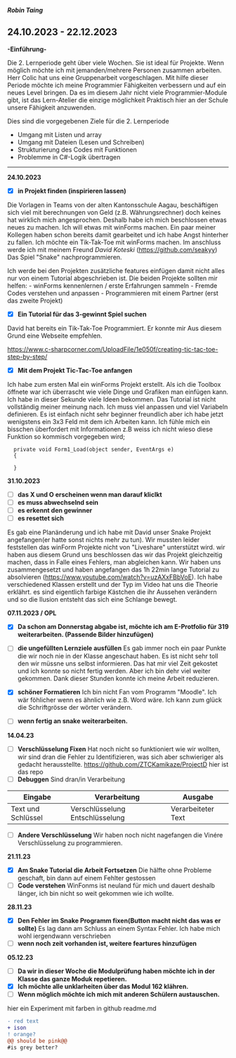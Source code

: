 ***Robin Taing***
## 24.10.2023 - 22.12.2023
**-Einführung-**

Die 2. Lernperiode geht über viele Wochen. Sie ist ideal für Projekte. Wenn möglich möchte ich mit jemanden/mehrere Personen zusammen arbeiten. Herr Colic hat uns eine Gruppenarbeit vorgeschlagen. Mit hilfe dieser Periode möchte ich meine Programmier Fähigkeiten verbessern und auf ein neues Level bringen. Da es im diesem Jahr nicht viele Programmier-Module gibt, ist das Lern-Atelier die einzige möglichkeit Praktisch hier an der Schule unsere Fähigkeit anzuwenden.

Dies sind die vorgegebenen Ziele für die 2. Lernperiode
- Umgang mit Listen und array
- Umgang mit Dateien (Lesen und Schreiben)
- Strukturierung des Codes mit Funktionen
- Problemme in C#-Logik übertragen
_________________________________________________________________________________________________________________________________________________________________________________

**24.10.2023**
- [x] **in Projekt finden (inspirieren lassen)**

Die Vorlagen in Teams von der alten Kantonsschule Aagau, beschäftigen sich viel mit berechnungen von Geld (z.B. Währungsrechner) doch keines hat wirklich mich
      angesprochen. Deshalb habe ich mich beschlossen etwas neues zu machen. Ich will etwas mit winForms machen. Ein paar meiner Kollegen haben schon bereits damit
      gearbeitet und ich habe Angst hinterher zu fallen.
      Ich möchte ein Tik-Tak-Toe mit winForms machen. Im anschluss werde ich mit meinem Freund *David Koteski* (https://github.com/seakyy)
      Das Spiel "Snake" nachprogrammieren.
      
Ich werde bei den Projekten zusätzliche features einfügen damit nicht alles nur von einem Tutorial abgeschrieben ist. Die beiden Projekte sollten mir helfen:
      - winForms kennenlernen / erste Erfahrungen sammeln
      - Fremde Codes verstehen und anpassen
      - Programmieren mit einem Partner (erst das zweite Projekt)
      
- [x] **Ein Tutorial für das 3-gewinnt Spiel suchen**

David hat bereits ein Tik-Tak-Toe Programmiert. Er konnte mir Aus diesem Grund eine Webseite empfehlen.



https://www.c-sharpcorner.com/UploadFile/1e050f/creating-tic-tac-toe-step-by-step/

- [X] **Mit dem Projekt Tic-Tac-Toe anfangen**

Ich habe zum ersten Mal ein winForms Projekt erstellt. Als ich die Toolbox öffnete war ich überrascht wie viele Dinge und Grafiken man einfügen kann. Ich habe in dieser Sekunde viele Ideen bekommen. Das Tutorial ist nicht vollständig meiner meinung nach. Ich muss viel anpassen und viel Variabeln definieren. Es ist einfach nicht sehr beginner freundlich aber ich habe jetzt wenigstens ein 3x3 Feld mit dem ich Arbeiten kann.
Ich fühle mich ein bisschen überfordert mit Informationen z.B weiss ich nicht wieso diese Funktion so kommisch vorgegeben wird;

      private void Form1_Load(object sender, EventArgs e)
      {

      }

**31.10.2023**
- [ ] **das X und O erscheinen wenn man darauf kliclkt**
- [ ] **es muss abwechselnd sein**
- [ ] **es erkennt den gewinner**
- [ ] **es resettet sich**

Es gab eine Planänderung und ich habe mit David unser Snake Projekt angefangen(er hatte sonst nichts mehr zu tun). Wir mussten leider feststellen das winForm Projekte nicht von "Liveshare" unterstützt wird. wir haben aus diesem Grund uns beschlossen das wir das Projekt gleichzeitig machen, dass in Falle eines Fehlers, man abgleichen kann. Wir haben uns zusammengesetzt und haben angefangen das 1h 22min lange Tutorial zu absolvieren (https://www.youtube.com/watch?v=uzAXxFBbVoE). Ich habe verschiedened Klassen erstellt und der Typ im Video hat uns die Theorie erklährt. es sind eigentlich farbige Kästchen die ihr Aussehen verändern und so die Ilusion entsteht das sich eine Schlange bewegt. 

**07.11.2023 / OPL**
- [X] **Da schon am Donnerstag abgabe ist, möchte ich am E-Protfolio für 319 weiterarbeiten. (Passende Bilder hinzufügen)**
- [ ] **die ungefüllten Lernziele ausfüllen**
      Es gab immer noch ein paar Punkte die wir noch nie in der Klasse angeschaut haben. Es ist nicht sehr toll den wir müssne uns           selbst informieren. Das hat mir viel Zeit gekostet und ich konnte so nicht fertig werden. Aber ich bin dehr viel weiter                gekommen. Dank dieser Stunden konnte ich meine Arbeit reduzieren.
- [X] **schöner Formatieren**
      Ich bin nicht Fan vom Programm "Moodle". Ich wär föhlicher wenn es ähnlich wie z.B. Word wäre. Ich kann zum glück die 
      Schriftgrösse der wörter verändern.
- [ ] **wenn fertig an snake weiterarbeiten.**


**14.04.23**
- [ ] **Verschlüsselung Fixen** Hat noch nicht so funktioniert wie wir wollten, wir sind dran die Fehler zu Identifizieren, was sich aber schwieriger als gedacht herausstellte. https://github.com/ZTCKamikaze/ProjectD hier ist das repo
- [ ] **Debuggen** Sind dran/in Verarbeitung

|Eingabe|Verarbeitung|Ausgabe|
|-------|------------|-------|
|Text und Schlüssel|Verschlüsselung Entschlüsselung|Verarbeiteter Text|


- [ ] **Andere Verschlüsselung** Wir haben noch nicht nagefangen die Vinére Verschlüsselung zu programmieren.

**21.11.23**
- [x] **Am Snake Tutorial die Arbeit Fortsetzen** Die hälfte ohne Probleme geschaft, bin dann auf einem Fehlter gestossen
- [ ] **Code verstehen** WinFonms ist neuland für mich und dauert deshalb länger, ich bin nicht so weit gekommen wie ich wollte.

**28.11.23**
- [X] **Den Fehler im Snake Programm fixen(Button macht nicht das was er sollte)** Es lag dann am Schluss an einem Syntax Fehler. Ich habe mich wohl iergendwann verschrieben
- [ ] **wenn noch zeit vorhanden ist, weitere feartures hinzufügen**
      
**05.12.23**
- [ ] **Da wir in dieser Woche die Modulprüfung haben möchte ich in der Klasse das ganze Moduk repetieren.**
- [x] **Ich möchte alle unklarheiten über das Modul 162 klähren.**
- [ ] **Wenn möglich möchte ich mich mit anderen Schülern austauschen.**

hier ein Experiment mit farben in github readme.md
```diff
- red text
+ ison
! orange?
@@ should be pink@@
#is grey better?
